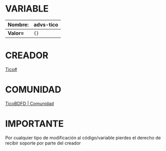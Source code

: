 # VARIABLE
| **Nombre:** | advs-tico |
|--------|------|
| **Valor=** | ``{}`` |

# CREADOR
[Tico#](https://discord.com/users/635160512832733185)

# COMUNIDAD
[TicoBDFD | Comunidad](https://discord.gg/YyAKWUXKtH)

# IMPORTANTE
Por cualquier tipo de modificación al código/variable pierdes el derecho de recibir soporte por parte del creador
